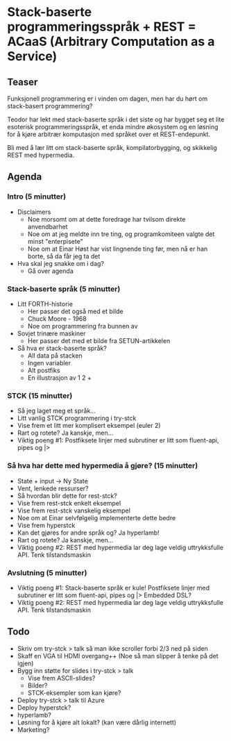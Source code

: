 Stack-baserte programmeringsspråk + REST = ACaaS (Arbitrary Computation as a Service)
=====================================================================================

Teaser
------

Funksjonell programmering er i vinden om dagen, men har du hørt om stack-basert programmering?

Teodor har lekt med stack-baserte språk i det siste og har bygget seg et lite esoterisk programmeringsspråk, et enda mindre økosystem og en løsning for å kjøre arbitrær komputasjon med språket over et REST-endepunkt.

Bli med å lær litt om stack-baserte språk, kompilatorbygging, og skikkelig REST med hypermedia.

Agenda
------

### Intro (5 minutter)

* Disclaimers
    * Noe morsomt om at dette foredrage har tvilsom direkte anvendbarhet
    * Noe om at jeg meldte inn tre ting, og programkomiteen valgte det minst "enterpisete"
    * Noe om at Einar Høst har vist lingnende ting før, men nå er han borte, så da får jeg ta det
* Hva skal jeg snakke om i dag?
    * Gå over agenda

### Stack-baserte språk (5 minutter)

* Litt FORTH-historie
    * Her passer det også med et bilde
    * Chuck Moore - 1968
    * Noe om programmering fra bunnen av
* Sovjet trinære maskiner
    * Her passer det med et bilde fra SETUN-artikkelen
* Så hva er stack-baserte språk?
    * All data på stacken
    * Ingen variabler
    * Alt postfiks
    * En illustrasjon av 1 2 +

### STCK (15 minutter)

* Så jeg laget meg et språk...
* Litt vanlig STCK programmering i try-stck
* Vise frem et litt mer komplisert eksempel (euler 2)
* Rart og rotete? Ja kanskje, men...
* Viktig poeng #1: Postfiksete linjer med subrutiner er litt som fluent-api, pipes og |>

### Så hva har dette med hypermedia å gjøre? (15 minutter)

* State + input -> Ny State
* Vent, lenkede ressurser?
* Så hvordan blir dette for rest-stck?
* Vise frem rest-stck enkelt eksempel
* Vise frem rest-stck vanskelig eksempel
* Noe om at Einar selvfølgelig implementerte dette bedre
* Vise frem hyperstck
* Kan det gjøres for andre språk og? Ja hyperlamb!
* Rart og rotete? Ja kanskje, men...
* Viktig poeng #2: REST med hypermedia lar deg lage veldig uttrykksfulle API. Tenk tilstandsmaskin

### Avslutning (5 minutter)

* Viktig poeng #1: Stack-baserte språk er kule! Postfiksete linjer med subrutiner er litt som fluent-api, pipes og |> Embedded DSL?
* Viktig poeng #2: REST med hypermedia lar deg lage veldig uttrykksfulle API. Tenk tilstandsmaskin

Todo
----

* Skriv om try-stck > talk så man ikke scroller forbi 2/3 ned på siden
* Skaff en VGA til HDMI overgang++ (Noe så man slipper å tenke på det igjen)
* Bygg inn støtte for slides i try-stck > talk
    * Vise frem ASCII-slides?
    * Bilder?
    * STCK-eksempler som kan kjøre?
* Deploy try-stck > talk til Azure
* Deploy hyperstck?
* hyperlamb?
* Løsning for å kjøre alt lokalt? (kan være dårlig internett)
* Marketing?